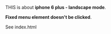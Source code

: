 THIS is about **iphone 6 plus - landscape mode**.

**Fixed menu element doesn't be clicked**.

See index.html

